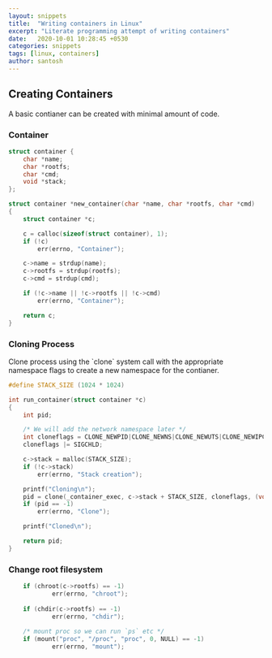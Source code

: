 ```yaml
---
layout: snippets
title:  "Writing containers in Linux"
excerpt: "Literate programming attempt of writing containers"
date:   2020-10-01 10:28:45 +0530
categories: snippets
tags: [linux, containers]
author: santosh
---
```


## Creating Containers
A basic contianer can be created with minimal amount of code.

### Container

```c
struct container {
	char *name;
	char *rootfs;
	char *cmd;
	void *stack;
};

struct container *new_container(char *name, char *rootfs, char *cmd)
{
	struct container *c;

	c = calloc(sizeof(struct container), 1);
	if (!c)
		err(errno, "Container");

	c->name = strdup(name);
	c->rootfs = strdup(rootfs);
	c->cmd = strdup(cmd);

	if (!c->name || !c->rootfs || !c->cmd)
		err(errno, "Container");

	return c;
}
```

### Cloning Process

Clone process using the \`clone\` system call with the appropriate namespace
flags to create a new namespace for the contianer.

```c
#define STACK_SIZE (1024 * 1024)

int run_container(struct container *c)
{
	int pid;

	/* We will add the network namespace later */
	int cloneflags = CLONE_NEWPID|CLONE_NEWNS|CLONE_NEWUTS|CLONE_NEWIPC;
	cloneflags |= SIGCHLD;

	c->stack = malloc(STACK_SIZE);
	if (!c->stack)
		err(errno, "Stack creation");

	printf("Cloning\n");
	pid = clone(_container_exec, c->stack + STACK_SIZE, cloneflags, (void *) c);
	if (pid == -1)
		err(errno, "Clone");

	printf("Cloned\n");

	return pid;
}
```

### Change root filesystem

```c
    if (chroot(c->rootfs) == -1)
            err(errno, "chroot");
    
    if (chdir(c->rootfs) == -1)
            err(errno, "chdir");
    
    /* mount proc so we can run `ps` etc */
    if (mount("proc", "/proc", "proc", 0, NULL) == -1)
            err(errno, "mount");
```

<!-- ### Change memory, cpu, network limits using cgroups -->


<!-- ### Execute the main container process -->

